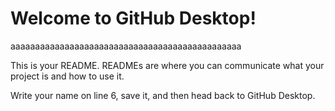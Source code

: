 # Welcome to GitHub Desktop!
aaaaaaaaaaaaaaaaaaaaaaaaaaaaaaaaaaaaaaaaaaaaaaa

This is your README. READMEs are where you can communicate what your project is and how to use it.

Write your name on line 6, save it, and then head back to GitHub Desktop.
